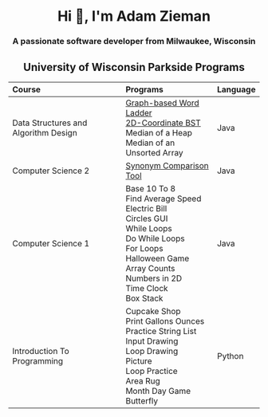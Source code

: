 <h1 align="center">Hi 👋, I'm Adam Zieman</h1>
<h3 align="center">A passionate software developer from Milwaukee, Wisconsin</h3>

<h2 align="center">University of Wisconsin Parkside Programs</h2>

| Course | Programs | Language |
|:---|:---|:---|
| Data Structures and Algorithm Design | <a href="https://github.com/AdamZieman/word-ladder">Graph-based Word Ladder</a> <br> <a href="https://github.com/AdamZieman/2d-coordinate-bst">2D-Coordinate BST</a> <br> Median of a Heap <br> Median of an Unsorted Array | Java |
| Computer Science 2 | <a href="https://github.com/AdamZieman/synonym-comparison-tool">Synonym Comparison Tool</a> | Java |
| Computer Science 1 | Base 10 To 8 <br> Find Average Speed <br> Electric Bill <br> Circles GUI <br> While Loops <br> Do While Loops <br> For Loops <br> Halloween Game <br> Array Counts <br> Numbers in 2D <br> Time Clock <br> Box Stack | Java |
| Introduction To Programming | Cupcake Shop <br> Print Gallons Ounces <br> Practice String List <br> Input Drawing <br> Loop Drawing <br> Picture <br> Loop Practice <br> Area Rug <br> Month Day Game <br> Butterfly | Python |
